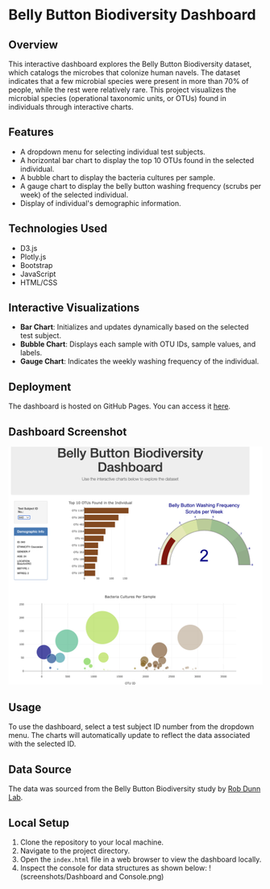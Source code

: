 # Belly Button Biodiversity Dashboard

## Overview
This interactive dashboard explores the Belly Button Biodiversity dataset, which catalogs the microbes that colonize human navels. The dataset indicates that a few microbial species were present in more than 70% of people, while the rest were relatively rare. This project visualizes the microbial species (operational taxonomic units, or OTUs) found in individuals through interactive charts.

## Features
- A dropdown menu for selecting individual test subjects.
- A horizontal bar chart to display the top 10 OTUs found in the selected individual.
- A bubble chart to display the bacteria cultures per sample.
- A gauge chart to display the belly button washing frequency (scrubs per week) of the selected individual.
- Display of individual's demographic information.

## Technologies Used
- D3.js
- Plotly.js
- Bootstrap
- JavaScript
- HTML/CSS

## Interactive Visualizations
- **Bar Chart**: Initializes and updates dynamically based on the selected test subject.
- **Bubble Chart**: Displays each sample with OTU IDs, sample values, and labels.
- **Gauge Chart**: Indicates the weekly washing frequency of the individual.

## Deployment
The dashboard is hosted on GitHub Pages. You can access it [here](https://nidab-c.github.io/belly-button-challenge/).

## Dashboard Screenshot
![Dashboard Screenshot](screenshots/Dashboard.png)

## Usage
To use the dashboard, select a test subject ID number from the dropdown menu. The charts will automatically update to reflect the data associated with the selected ID.

## Data Source
The data was sourced from the Belly Button Biodiversity study by [Rob Dunn Lab](http://robdunnlab.com/projects/belly-button-biodiversity/results-and-data/).

## Local Setup
1. Clone the repository to your local machine.
2. Navigate to the project directory.
3. Open the `index.html` file in a web browser to view the dashboard locally.
4. Inspect the console for data structures as shown below:
!(screenshots/Dashboard and Console.png)


